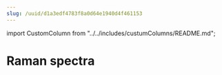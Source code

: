 ```yaml
---
slug: /uuid/d1a3edf4783f8a0d64e1940d4f461153
---
```


import CustomColumn from "../../includes/custumColumns/README.md";

# Raman spectra

<CustomColumn/>
